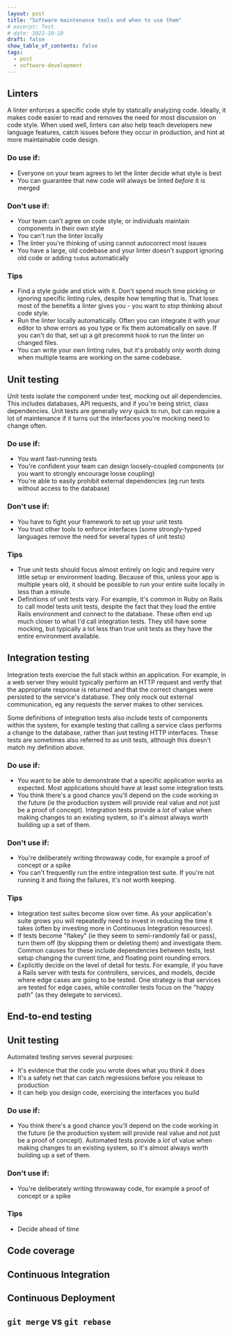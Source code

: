 ```yaml
---
layout: post
title: "Software maintenance tools and when to use them"
# excerpt: Test
# date: 2022-10-10
draft: false
show_table_of_contents: false
tags:
  - post
  - software-development
---
```


## Linters

A linter enforces a specific code style by statically analyzing code. Ideally,
it makes code easier to read and removes the need for most discussion on code
style. When used well, linters can also help teach developers new language
features, catch issues before they occur in production, and hint at more
maintainable code design.

### Do use if:

- Everyone on your team agrees to let the linter decide what style is best
- You can guarantee that new code will always be linted _before_ it is merged

### Don't use if:

- Your team can't agree on code style, or individuals maintain components in
  their own style
- You can't run the linter locally
- The linter you're thinking of using cannot autocorrect most issues
- You have a large, old codebase and your linter doesn't support ignoring old
  code or adding `todo`s automatically

### Tips

- Find a style guide and stick with it. Don't spend much time picking or
  ignoring specific linting rules, despite how tempting that is. That loses most
  of the benefits a linter gives you - you want to _stop_ thinking about code
  style.
- Run the linter locally automatically. Often you can integrate it with your
  editor to show errors as you type or fix them automatically on save. If you
  can't do that, set up a git precommit hook to run the linter on changed files.
- You can write your own linting rules, but it's probably only worth doing when
  multiple teams are working on the same codebase.

## Unit testing

Unit tests isolate the component under test, mocking out all dependencies. This
includes databases, API requests, and if you're being strict, class
dependencies. Unit tests are generally _very_ quick to run, but can require a
lot of maintenance if it turns out the interfaces you're mocking need to change
often.

### Do use if:

- You want fast-running tests
- You're confident your team can design loosely-coupled components (or you want
  to strongly encourage loose coupling)
- You're able to easily prohibit external dependencies (eg run tests without
  access to the database)

### Don't use if:

- You have to fight your framework to set up your unit tests
- You trust other tools to enforce interfaces (some strongly-typed languages
  remove the need for several types of unit tests)

### Tips

- True unit tests should focus almost entirely on logic and require very little
  setup or environment loading. Because of this, unless your app is multiple
  years old, it should be possible to run your entire suite locally in less
  than a minute.
- Definitions of unit tests vary. For example, it's common in Ruby on Rails to
  call model tests unit tests, despite the fact that they load the entire Rails
  environment and connect to the database. These often end up much closer to
  what I'd call integration tests. They still have some mocking, but typically
  a lot less than true unit tests as they have the entire environment available.

## Integration testing

Integration tests exercise the full stack within an application. For example, in
a web server they would typically perform an HTTP request and verify that the
appropriate response is returned and that the correct changes were persisted to
the service's database. They only mock out external communication, eg any
requests the server makes to other services.

Some definitions of integration tests also include tests of components within
the system, for example testing that calling a service class performs a change
to the database, rather than just testing HTTP interfaces. These tests are
sometimes also referred to as unit tests, although this doesn't match my
definition above.

### Do use if:

- You want to be able to demonstrate that a specific application works as
  expected. Most applications should have at least some integration tests.
- You think there's a good chance you'll depend on the code working in the future
  (ie the production system will provide real value and not just be a proof of
  concept). Integration tests provide a _lot_ of value when making changes to an
  existing system, so it's almost always worth building up a set of them.

### Don't use if:

- You're deliberately writing throwaway code, for example a proof of concept or
  a spike
- You can't frequently run the entire integration test suite. If you're not
  running it and fixing the failures, it's not worth keeping.

### Tips

- Integration test suites become slow over time. As your application's suite
  grows you will repeatedly need to invest in reducing the time it takes (often
  by investing more in Continuous Integration resources).
- If tests become "flakey" (ie they seem to semi-randomly fail or pass), turn
  them off (by skipping them or deleting them) and investigate them. Common
  causes for these include dependencies between tests, test setup changing the
  current time, and floating point rounding errors.
- Explicitly decide on the level of detail for tests. For example, if you have a
  Rails server with tests for controllers, services, and models, decide where
  edge cases are going to be tested. One strategy is that services are tested
  for edge cases, while controller tests focus on the "happy path" (as they
  delegate to services).

## End-to-end testing

## Unit testing

Automated testing serves several purposes:

- It's evidence that the code you wrote does what you think it does
- It's a safety net that can catch regressions before you release to production
- It can help you design code, exercising the interfaces you build

### Do use if:

- You think there's a good chance you'll depend on the code working in the future
  (ie the production system will provide real value and not just be a proof of
  concept). Automated tests provide a _lot_ of value when making changes to an
  existing system, so it's almost always worth building up a set of them.

### Don't use if:

- You're deliberately writing throwaway code, for example a proof of concept or
  a spike

### Tips

- Decide ahead of time

## Code coverage

## Continuous Integration

## Continuous Deployment

## `git merge` vs `git rebase`
